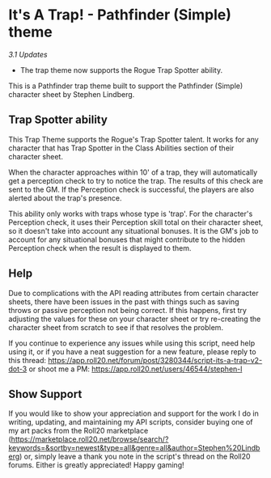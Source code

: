 # It's A Trap! - Pathfinder (Simple) theme

_3.1 Updates_
* The trap theme now supports the Rogue Trap Spotter ability.

This is a Pathfinder trap theme built to support the Pathfinder (Simple)
character sheet by Stephen Lindberg.

## Trap Spotter ability

This Trap Theme supports the Rogue's Trap Spotter talent. It works for any
character that has Trap Spotter in the Class Abilities section of their
character sheet.

When the character approaches within 10' of a trap, they will
automatically get a perception check to try to notice the trap. The results
of this check are sent to the GM. If the Perception check is successful, the
players are also alerted about the trap's presence.

This ability only works with traps whose type is 'trap'. For the character's
Perception check, it uses their Perception skill total on their character sheet,
so it doesn't take into account any situational bonuses. It is the GM's job
to account for any situational bonuses that might contribute to the hidden
Perception check when the result is displayed to them.

## Help

Due to complications with the API reading attributes from certain character sheets,
there have been issues in the past with things such as saving throws or passive perception
not being correct. If this happens, first try adjusting the values for these on
your character sheet or try re-creating the character sheet from scratch to see
if that resolves the problem.

If you continue to experience any issues while using this script,
need help using it, or if you have a neat suggestion for a new feature, please reply to this thread:
https://app.roll20.net/forum/post/3280344/script-its-a-trap-v2-dot-3
or shoot me a PM:
https://app.roll20.net/users/46544/stephen-l

## Show Support

If you would like to show your appreciation and support for the work I do in writing,
updating, and maintaining my API scripts, consider buying one of my art packs from the Roll20 marketplace (https://marketplace.roll20.net/browse/search/?keywords=&sortby=newest&type=all&genre=all&author=Stephen%20Lindberg)
or, simply leave a thank you note in the script's thread on the Roll20 forums.
Either is greatly appreciated! Happy gaming!
